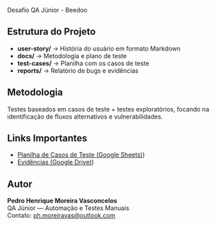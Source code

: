 Desafio QA Júnior - Beedoo
 
## Estrutura do Projeto
- **user-story/** → História do usuário em formato Markdown  
- **docs/** → Metodologia e plano de teste  
- **test-cases/** → Planilha com os casos de teste  
- **reports/** → Relatório de bugs e evidências  
 
## Metodologia
Testes baseados em casos de teste + testes exploratórios, focando na identificação de fluxos alternativos e vulnerabilidades.
 
## Links Importantes
- [Planilha de Casos de Teste (Google Sheets)](https://docs.google.com/spreadsheets/d/1XeRlq_syPPG3hIelc3BLAJZtBmWinPdHUX5neZoBm8w/edit?usp=sharing))
- [Evidências (Google Drive)](https://drive.google.com/drive/folders/1YzH4vDxPx_shnV7WcqZX1oMVGAWPqG42?usp=sharing))
 
## Autor
**Pedro Henrique Moreira Vasconcelos**  
QA Júnior — Automação e Testes Manuais  
Contato: ph.moreiravas@outlook.com
